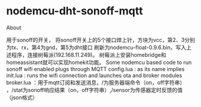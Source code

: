 # nodemcu-dht-sonoff-mqtt
About

用于sonoff的开关，
将sonoff开关上的5个接口焊上针，方块为vcc，第2、3分别为tx、rx，第4为gnd，第5为dht接口
刷新为nodemcu-float-0.9.6.bin，写入上述程序，连接树莓派(192.168.11.249)。
树莓派上安装homebridge和 homeassistant就可以实现homekit功能。
Some nodemcu based code to run sonoff wifi enabled plugs through MQTT
config.lua : as its name implies
init.lua : runs the wifi connection and launches ota and broker modules
broker.lua ：用于mqtt订阅和发送消息，/为服务器端命令（on，off字符串）
，/stat为sonoff响应结果（on，off字符串）,/sensor为传感器定时反馈的值（json格式）
